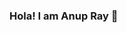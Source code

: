 ### Hola! I am Anup Ray 👋

<!--
**anupray95/anupray95** is a ✨ _special_ ✨ repository because its `README.md` (this file) appears on your GitHub profile.

Here are some ideas to get you started:

- 🔭 I’m currently working on Auxentios Technology
- 🌱 I’m currently learning Spring Boot.
- 💬 Connect with me on [Linkedin](https://www.linkedin.com/in/anup-ray-445759185/), [Facebook](https://www.facebook.com/anup.ray.56027)


